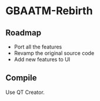 # GBAATM-Rebirth

## Roadmap

* Port all the features
* Revamp the original source code
* Add new features to UI

## Compile

Use QT Creator.

